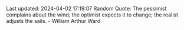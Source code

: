 Last updated: 2024-04-02 17:19:07
Random Quote: The pessimist complains about the wind; the optimist expects it to change; the realist adjusts the sails. - William Arthur Ward